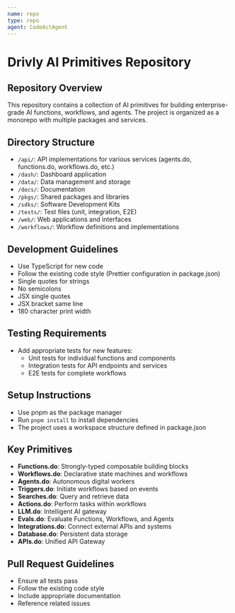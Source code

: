 ```yaml
---
name: repo
type: repo
agent: CodeActAgent
---
```


# Drivly AI Primitives Repository

## Repository Overview
This repository contains a collection of AI primitives for building enterprise-grade AI functions, workflows, and agents. The project is organized as a monorepo with multiple packages and services.

## Directory Structure
- `/api/`: API implementations for various services (agents.do, functions.do, workflows.do, etc.)
- `/dash/`: Dashboard application
- `/data/`: Data management and storage
- `/docs/`: Documentation
- `/pkgs/`: Shared packages and libraries
- `/sdks/`: Software Development Kits
- `/tests/`: Test files (unit, integration, E2E)
- `/web/`: Web applications and interfaces
- `/workflows/`: Workflow definitions and implementations

## Development Guidelines
- Use TypeScript for new code
- Follow the existing code style (Prettier configuration in package.json)
- Single quotes for strings
- No semicolons
- JSX single quotes
- JSX bracket same line
- 180 character print width

## Testing Requirements
- Add appropriate tests for new features:
  - Unit tests for individual functions and components
  - Integration tests for API endpoints and services
  - E2E tests for complete workflows

## Setup Instructions
- Use pnpm as the package manager
- Run `pnpm install` to install dependencies
- The project uses a workspace structure defined in package.json

## Key Primitives
- **Functions.do**: Strongly-typed composable building blocks
- **Workflows.do**: Declarative state machines and workflows
- **Agents.do**: Autonomous digital workers
- **Triggers.do**: Initiate workflows based on events
- **Searches.do**: Query and retrieve data
- **Actions.do**: Perform tasks within workflows
- **LLM.do**: Intelligent AI gateway
- **Evals.do**: Evaluate Functions, Workflows, and Agents
- **Integrations.do**: Connect external APIs and systems
- **Database.do**: Persistent data storage
- **APIs.do**: Unified API Gateway

## Pull Request Guidelines
- Ensure all tests pass
- Follow the existing code style
- Include appropriate documentation
- Reference related issues